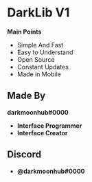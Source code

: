 # DarkLib V1

**Main Points**

- Simple And Fast
- Easy to Understand
- Open Source
- Constant Updates
- Made in Mobile

## Made By

**__darkmoonhub#0000__** 

- **Interface Programmer** 
- **Interface Creator**

## Discord

- **__@darkmoonhub#0000__**
